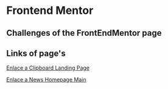 # Frontend Mentor
## Challenges of the FrontEndMentor page

## Links of page's 

[Enlace a Clipboard Landing Page](https://clipboard-tailwind-landingpage.netlify.app)

[Enlace a News Homepage Main](https://news-homepage-hjbd.netlify.app)
